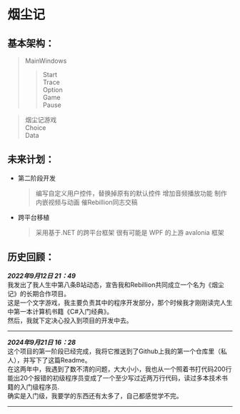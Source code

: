 # 烟尘记


## 基本架构：
> MainWindows
> > Start   
> > Trace  
> > Option  
> > Game  
> > Pause
  
> 烟尘记游戏  
> Choice  
> Data  


## 未来计划：
+ 第二阶段开发
  > 编写自定义用户控件，替换掉原有的默认控件
  > 增加音频播放功能
  > 制作内嵌视频与动画
  > 催Rebillion同志交稿
+ 跨平台移植
  > 采用基于.NET 的跨平台框架
  > 很有可能是 WPF 的上游 avalonia 框架



      


## 历史回顾：

***2022年9月12日 21：49***  
我发出了我人生中第八条B站动态，宣告我和Rebillion共同成立一个名为《烟尘记》的长期合作项目。  
这是一个文字游戏，我主要负责其中的程序开发部分，那个时候我才刚刚读完人生中第一本计算机书籍《C#入门经典》。  
然后，我就下定决心投入到项目的开发中去。

********************************************

***2024年9月21日 16：28***  
这个项目的第一阶段已经完成，我将它推送到了Github上我的第一个仓库里（私人），并写下了这篇Readme。  
在这两年中，我遇到了数不清的问题，大大小小，我也从一个照着书打代码200行能出20个报错的初级程序员变成了一个至少写过近两万行代码，读过多本技术书籍的入门级程序员.  
确实是入门级，我要学的东西还有太多了，自己都感觉学不完。  

********************************************
